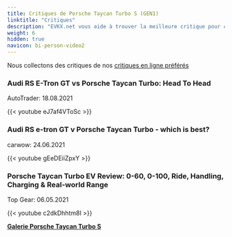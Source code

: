 ```yaml
---
title: Critiques de Porsche Taycan Turbo S (GEN1)
linktitle: "Critiques"
description: "EVKX.net vous aide à trouver la meilleure critique pour ce modèle."
weight: 6
hidden: true
navicon: bi-person-video2
---
```

Nous collectons des critiques de nos [critiques en ligne préférés](../../../../../guides/evreviewers/)

<div class="container text-center shadow p-2 pe-4 mb-5 bg-body-tertiary rounded border">
<h3>Audi RS E-Tron GT vs Porsche Taycan Turbo: Head To Head</h3>
<p>AutoTrader: 18.08.2021</p>

{{< youtube eJ7af4VToSc >}}

</div>
<div class="container text-center shadow p-2 pe-4 mb-5 bg-body-tertiary rounded border">
<h3>Audi RS e-tron GT v Porsche Taycan Turbo - which is best?</h3>
<p>carwow: 24.06.2021</p>

{{< youtube gEeDEiiZpxY >}}

</div>
<div class="container text-center shadow p-2 pe-4 mb-5 bg-body-tertiary rounded border">
<h3>Porsche Taycan Turbo EV Review: 0-60, 0-100, Ride, Handling, Charging & Real-world Range</h3>
<p>Top Gear: 06.05.2021</p>

{{< youtube c2dkDhhtm8I >}}

</div>
<div class="mt-3 mb-3">
<a href="../gallery/" class="text-decoration-none text-black">
<strong><i class="bi-arrow-left"></i>Galerie  </strong>
</a>
<a href="../" class="text-decoration-none text-black float-end">
<strong>Porsche Taycan Turbo S <i class="bi-arrow-right"></i></strong>
</a>
</div>
